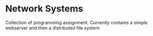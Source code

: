 # Network Systems
Collection of programming assignment.
Currently contains a simple webserver and then a distributed file system
